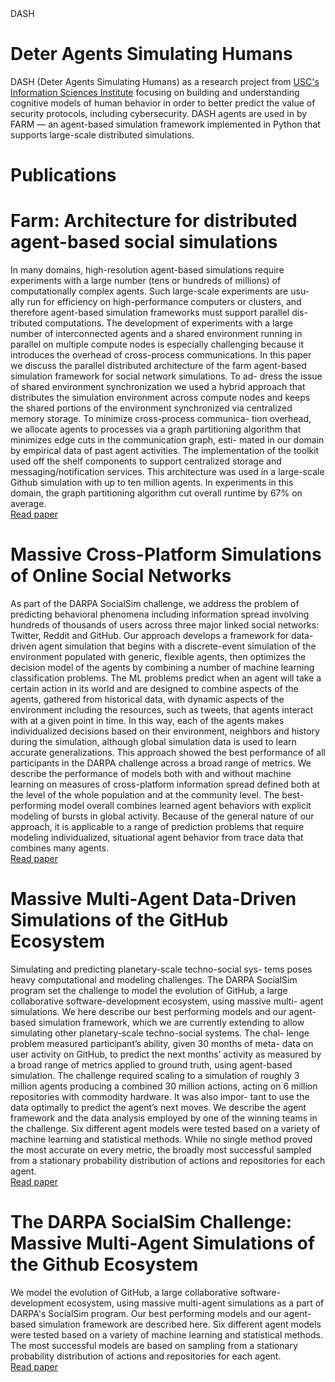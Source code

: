 <html>
  <head>DASH</head>
<body>

<h1>Deter Agents Simulating Humans</h1>
<p>
  DASH (Deter Agents Simulating Humans) as a research project from <a href="http://www.isi.edu">USC's Information Sciences Institute</a>
  focusing on building and understanding cognitive models of human behavior in order to better predict the value of security protocols, including cybersecurity.
  DASH agents are used in by FARM — an agent-based simulation framework implemented in Python that supports large-scale distributed simulations.
</p>

<h1>Publications</h1>
<h1>Farm: Architecture for distributed agent-based social simulations</h1>
<p>
In many domains, high-resolution agent-based simulations
require experiments with a large number (tens or hundreds of millions) of
computationally complex agents. Such large-scale experiments are usu-
ally run for efficiency on high-performance computers or clusters, and
therefore agent-based simulation frameworks must support parallel dis-
tributed computations. The development of experiments with a large
number of interconnected agents and a shared environment running in
parallel on multiple compute nodes is especially challenging because it
introduces the overhead of cross-process communications.
In this paper we discuss the parallel distributed architecture of the farm
agent-based simulation framework for social network simulations. To ad-
dress the issue of shared environment synchronization we used a hybrid
approach that distributes the simulation environment across compute
nodes and keeps the shared portions of the environment synchronized
via centralized memory storage. To minimize cross-process communica-
tion overhead, we allocate agents to processes via a graph partitioning
algorithm that minimizes edge cuts in the communication graph, esti-
mated in our domain by empirical data of past agent activities. The
implementation of the toolkit used off the shelf components to support
centralized storage and messaging/notification services.
This architecture was used in a large-scale Github simulation with up to
ten million agents. In experiments in this domain, the graph partitioning
algorithm cut overall runtime by 67% on average.
  <br>
  <a href="https://scholar.google.com/scholar?oi=bibs&cluster=18364638581314166609&btnI=1&hl=en">Read paper</a>
</p>



<h1>Massive Cross-Platform Simulations of Online Social Networks</h1>
<p>
As part of the DARPA SocialSim challenge, we address the problem of predicting behavioral phenomena including information
spread involving hundreds of thousands of users across three major
linked social networks: Twitter, Reddit and GitHub. Our approach
develops a framework for data-driven agent simulation that begins
with a discrete-event simulation of the environment populated with
generic, flexible agents, then optimizes the decision model of the
agents by combining a number of machine learning classification
problems. The ML problems predict when an agent will take a certain action in its world and are designed to combine aspects of
the agents, gathered from historical data, with dynamic aspects
of the environment including the resources, such as tweets, that
agents interact with at a given point in time. In this way, each of the
agents makes individualized decisions based on their environment,
neighbors and history during the simulation, although global simulation data is used to learn accurate generalizations. This approach
showed the best performance of all participants in the DARPA challenge across a broad range of metrics. We describe the performance
of models both with and without machine learning on measures of
cross-platform information spread defined both at the level of the
whole population and at the community level. The best-performing
model overall combines learned agent behaviors with explicit modeling of bursts in global activity. Because of the general nature of
our approach, it is applicable to a range of prediction problems that
require modeling individualized, situational agent behavior from trace data that combines many agents.
  <br>
  <a href="http://ifaamas.org/Proceedings/aamas2020/pdfs/p895.pdf">Read paper</a>


</p>


<h1>Massive Multi-Agent Data-Driven Simulations of the GitHub Ecosystem</h1>
<p>
Simulating and predicting planetary-scale techno-social sys-
tems poses heavy computational and modeling challenges. The DARPA
SocialSim program set the challenge to model the evolution of GitHub, a
large collaborative software-development ecosystem, using massive multi-
agent simulations. We here describe our best performing models and our
agent-based simulation framework, which we are currently extending to
allow simulating other planetary-scale techno-social systems. The chal-
lenge problem measured participant’s ability, given 30 months of meta-
data on user activity on GitHub, to predict the next months’ activity
as measured by a broad range of metrics applied to ground truth, using
agent-based simulation. The challenge required scaling to a simulation of
roughly 3 million agents producing a combined 30 million actions, acting
on 6 million repositories with commodity hardware. It was also impor-
tant to use the data optimally to predict the agent’s next moves. We
describe the agent framework and the data analysis employed by one of
the winning teams in the challenge. Six different agent models were tested
based on a variety of machine learning and statistical methods. While
no single method proved the most accurate on every metric, the broadly
most successful sampled from a stationary probability distribution of
actions and repositories for each agent.
  <br>
  <a href="https://arxiv.org/pdf/1908.05437">Read paper</a>


</p>


<h1>The DARPA SocialSim Challenge: Massive Multi-Agent Simulations of the Github Ecosystem</h1>
<p>
We model the evolution of GitHub, a large collaborative software-development ecosystem, using massive multi-agent
  simulations as a part of DARPA's SocialSim program. Our best performing models and our agent-based simulation
  framework are described here. Six different agent models were tested based on a variety of machine learning and
  statistical methods. The most successful models are based on sampling from a stationary probability distribution of
  actions and repositories for each agent.
  <br>
  <a href="https://dl.acm.org/ft_gateway.cfm?id=3331935&type=pdf">Read paper</a>


</p>


</body>
</html>
